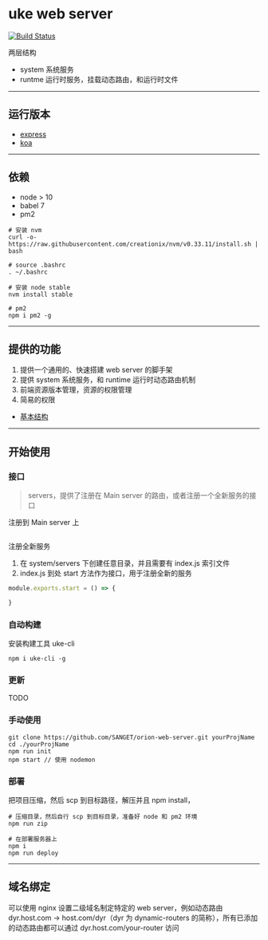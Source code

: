# uke web server

[![Build Status](https://travis-ci.org/SANGET/uke-web-server.svg?branch=master)](https://travis-ci.org/SANGET/uke-web-server)

两层结构

- system 系统服务
- runtme 运行时服务，挂载动态路由，和运行时文件

-----

## 运行版本

- [express](https://github.com/SANGET/uke-web-server)
- [koa](https://github.com/SANGET/uke-web-server/tree/koa)

-----

## 依赖

- node > 10
- babel 7
- pm2

```shell
# 安装 nvm
curl -o- https://raw.githubusercontent.com/creationix/nvm/v0.33.11/install.sh | bash

# source .bashrc
. ~/.bashrc

# 安装 node stable
nvm install stable

# pm2
npm i pm2 -g
```

-----

## 提供的功能

1. 提供一个通用的、快速搭建 web server 的脚手架
2. 提供 system 系统服务，和 runtime 运行时动态路由机制
3. 前端资源版本管理，资源的权限管理
4. 简易的权限

- [基本结构](./docs/structure.md)

-----

## 开始使用

### 接口

> servers，提供了注册在 Main server 的路由，或者注册一个全新服务的接口

注册到 Main server 上

```js

```

注册全新服务

1. 在 system/servers 下创建任意目录，并且需要有 index.js 索引文件
2. index.js 到处 start 方法作为接口，用于注册全新的服务

```js
module.exports.start = () => {

}
```

### 自动构建

安装构建工具 uke-cli

```shell
npm i uke-cli -g
```

### 更新

TODO

### 手动使用

```shell
git clone https://github.com/SANGET/orion-web-server.git yourProjName
cd ./yourProjName
npm run init
npm start // 使用 nodemon
```

### 部署

把项目压缩，然后 scp 到目标路径，解压并且 npm install，

```shell
# 压缩目录，然后自行 scp 到目标目录，准备好 node 和 pm2 环境
npm run zip

# 在部署服务器上
npm i
npm run deploy
```

-----

## 域名绑定

可以使用 nginx 设置二级域名制定特定的 web server，例如动态路由 dyr.host.com -> host.com/dyr（dyr 为 dynamic-routers 的简称），所有已添加的动态路由都可以通过 dyr.host.com/your-router 访问
